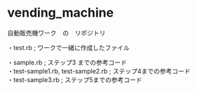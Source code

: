 # vending_machine

自動販売機ワーク　の　リポジトリ

・test.rb ; ワークで一緒に作成したファイル


・sample.rb ; ステップ3 までの参考コード <br>
・test-sample1.rb,  test-sample2.rb ; ステップ4までの参考コード <br>
・test-sample3.rb ; ステップ5までの参考コード
